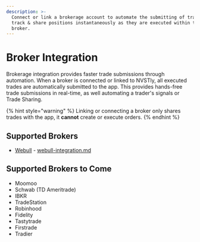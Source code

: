 ```yaml
---
description: >-
  Connect or link a brokerage account to automate the submitting of trades to
  track & share positions instantaneously as they are executed within the
  broker.
---
```


# Broker Integration

Brokerage integration provides faster trade submissions through automation. When a broker is connected or linked to NVSTly, all executed trades are automatically submitted to the app. This provides hands-free trade submissions in real-time, as well automating a trader's signals or Trade Sharing.

{% hint style="warning" %}
Linking or connecting a broker only shares trades with the app, it **cannot** create or execute orders.
{% endhint %}

## Supported Brokers

* [Webull](https://nvstly.com/ref/webull) - [webull-integration.md](webull-integration.md "mention")

## Supported Brokers to Come

* Moomoo
* Schwab (TD Ameritrade)
* IBKR
* TradeStation
* Robinhood
* Fidelity
* Tastytrade
* Firstrade
* Tradier
